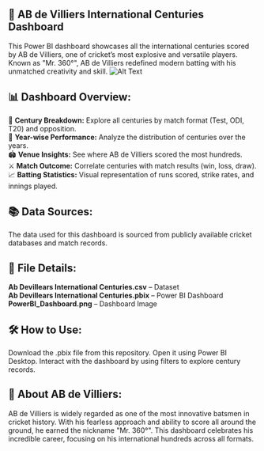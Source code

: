 ## 🏏 AB de Villiers International Centuries Dashboard
This Power BI dashboard showcases all the international centuries scored by AB de Villiers, one of cricket’s most explosive and versatile players. Known as "Mr. 360°", AB de Villiers redefined modern batting with his unmatched creativity and skill.
![Alt Text](https://static.standard.co.uk/s3fs-public/thumbnails/image/2015/01/18/13/461714456.jpg)


## 📊 Dashboard Overview:
🏅 **Century Breakdown:** Explore all centuries by match format (Test, ODI, T20) and opposition.<br>
📆 **Year-wise Performance:** Analyze the distribution of centuries over the years.<br>
🏟️ **Venue Insights:** See where AB de Villiers scored the most hundreds.<br>
⚔️ **Match Outcome:** Correlate centuries with match results (win, loss, draw).<br>
📈 **Batting Statistics:** Visual representation of runs scored, strike rates, and innings played.

## 📚 Data Sources:
The data used for this dashboard is sourced from publicly available cricket databases and match records.

## 💾 File Details:
**Ab Devillears International Centuries.csv** – Dataset<br>
**Ab Devillears International Centuries.pbix** – Power BI Dashboard<br>
**PowerBI_Dashboard.png** – Dashboard Image

## 🛠️ How to Use:
Download the .pbix file from this repository.
Open it using Power BI Desktop.
Interact with the dashboard by using filters to explore century records.

## 🐐 About AB de Villiers:
AB de Villiers is widely regarded as one of the most innovative batsmen in cricket history. With his fearless approach and ability to score all around the ground, he earned the nickname "Mr. 360°". This dashboard celebrates his incredible career, focusing on his international hundreds across all formats.
